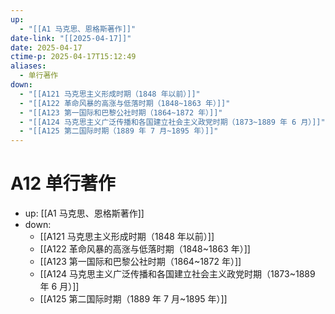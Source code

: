 ```yaml
---
up:
  - "[[A1 马克思、恩格斯著作]]"
date-link: "[[2025-04-17]]"
date: 2025-04-17
ctime-p: 2025-04-17T15:12:49
aliases:
  - 单行著作
down:
  - "[[A121 马克思主义形成时期（1848 年以前）]]"
  - "[[A122 革命风暴的高涨与低落时期（1848~1863 年）]]"
  - "[[A123 第一国际和巴黎公社时期（1864~1872 年）]]"
  - "[[A124 马克思主义广泛传播和各国建立社会主义政党时期（1873~1889 年 6 月）]]"
  - "[[A125 第二国际时期（1889 年 7 月~1895 年）]]"
---
```


# A12 单行著作

- up: [[A1 马克思、恩格斯著作]]
- down:
	- [[A121 马克思主义形成时期（1848 年以前）]]
	- [[A122 革命风暴的高涨与低落时期（1848~1863 年）]]
	- [[A123 第一国际和巴黎公社时期（1864~1872 年）]]
	- [[A124 马克思主义广泛传播和各国建立社会主义政党时期（1873~1889 年 6 月）]]
	- [[A125 第二国际时期（1889 年 7 月~1895 年）]]
